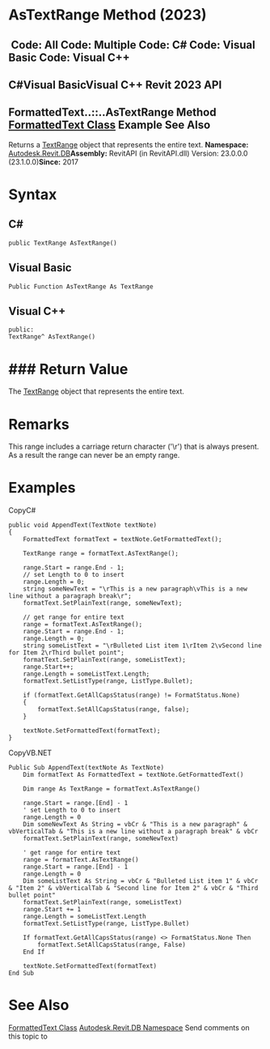 # AsTextRange Method (2023)

﻿
 Code: All Code: Multiple Code: C# Code: Visual Basic Code: Visual C++   
---  
C#Visual BasicVisual C++
Revit 2023 API  
---  
FormattedText..::..AsTextRange Method   
[FormattedText Class](79a92343-2342-8325-1b51-f12c4fb05481.md "FormattedText Class") Example See Also  
---  
Returns a [TextRange](8a00baaf-8cb8-d9f0-e0a0-eaa5aa16e55e.md "TextRange Class") object that represents the entire text. 
**Namespace:** [Autodesk.Revit.DB](87546ba7-461b-c646-cbb1-2cb8f5bff8b2.md "Autodesk.Revit.DB Namespace")**Assembly:** RevitAPI (in RevitAPI.dll) Version: 23.0.0.0 (23.1.0.0)**Since:** 2017 
# Syntax
C#  
---  
```text
public TextRange AsTextRange()
```
  
Visual Basic  
---  
```text
Public Function AsTextRange As TextRange
```
  
Visual C++  
---  
```text
public:
TextRange^ AsTextRange()
```
  
# ### Return Value
The [TextRange](8a00baaf-8cb8-d9f0-e0a0-eaa5aa16e55e.md "TextRange Class") object that represents the entire text. 
# Remarks
This range includes a carriage return character ('\r') that is always present. As a result the range can never be an empty range. 
# Examples
CopyC#
```text
public void AppendText(TextNote textNote)
{
    FormattedText formatText = textNote.GetFormattedText();

    TextRange range = formatText.AsTextRange();

    range.Start = range.End - 1;
    // set Length to 0 to insert
    range.Length = 0;
    string someNewText = "\rThis is a new paragraph\vThis is a new line without a paragraph break\r";
    formatText.SetPlainText(range, someNewText);

    // get range for entire text
    range = formatText.AsTextRange();
    range.Start = range.End - 1;
    range.Length = 0;
    string someListText = "\rBulleted List item 1\rItem 2\vSecond line for Item 2\rThird bullet point";
    formatText.SetPlainText(range, someListText);
    range.Start++;
    range.Length = someListText.Length;
    formatText.SetListType(range, ListType.Bullet);

    if (formatText.GetAllCapsStatus(range) != FormatStatus.None)
    {
        formatText.SetAllCapsStatus(range, false);
    }

    textNote.SetFormattedText(formatText);
}
```

CopyVB.NET
```text
Public Sub AppendText(textNote As TextNote)
    Dim formatText As FormattedText = textNote.GetFormattedText()

    Dim range As TextRange = formatText.AsTextRange()

    range.Start = range.[End] - 1
    ' set Length to 0 to insert
    range.Length = 0
    Dim someNewText As String = vbCr & "This is a new paragraph" & vbVerticalTab & "This is a new line without a paragraph break" & vbCr
    formatText.SetPlainText(range, someNewText)

    ' get range for entire text
    range = formatText.AsTextRange()
    range.Start = range.[End] - 1
    range.Length = 0
    Dim someListText As String = vbCr & "Bulleted List item 1" & vbCr & "Item 2" & vbVerticalTab & "Second line for Item 2" & vbCr & "Third bullet point"
    formatText.SetPlainText(range, someListText)
    range.Start += 1
    range.Length = someListText.Length
    formatText.SetListType(range, ListType.Bullet)

    If formatText.GetAllCapsStatus(range) <> FormatStatus.None Then
        formatText.SetAllCapsStatus(range, False)
    End If

    textNote.SetFormattedText(formatText)
End Sub
```

# See Also
[FormattedText Class](79a92343-2342-8325-1b51-f12c4fb05481.md "FormattedText Class")
[Autodesk.Revit.DB Namespace](87546ba7-461b-c646-cbb1-2cb8f5bff8b2.md "Autodesk.Revit.DB Namespace")
Send comments on this topic to 